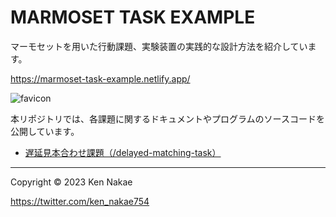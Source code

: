 # MARMOSET TASK EXAMPLE
マーモセットを用いた行動課題、実験装置の実践的な設計方法を紹介しています。

https://marmoset-task-example.netlify.app/


![favicon](https://marmoset-task-example.netlify.app/img/favicon.ico "favicon")

本リポジトリでは、各課題に関するドキュメントやプログラムのソースコードを公開しています。

- [遅延見本合わせ課題（/delayed-matching-task）](/delayed-matching-task)


----

Copyright © 2023 Ken Nakae

https://twitter.com/ken_nakae754

